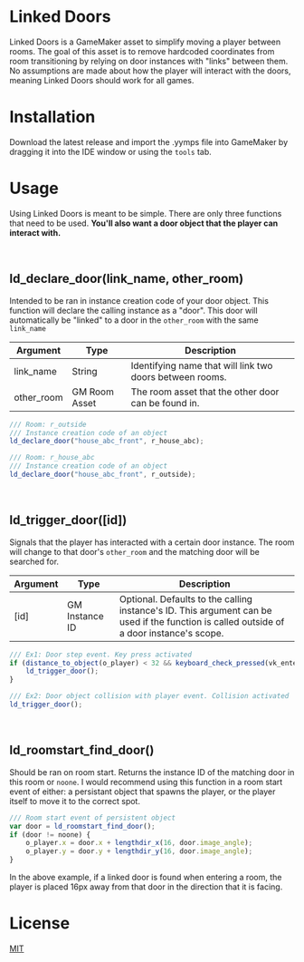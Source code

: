 # Linked Doors

Linked Doors is a GameMaker asset to simplify moving a player between rooms. The goal of this asset is to remove hardcoded coordinates from room transitioning by relying on door instances with "links" between them. No assumptions are made about how the player will interact with the doors, meaning Linked Doors should work for all games.

# Installation

Download the latest release and import the .yymps file into GameMaker by dragging it into the IDE window or using the `tools` tab.

# Usage

Using Linked Doors is meant to be simple. There are only three functions that need to be used. **You'll also want a door object that the player can interact with.**

<br />

## ld_declare_door(link_name, other_room)

Intended to be ran in instance creation code of your door object. This function will declare the calling instance as a "door". This door will automatically be "linked" to a door in the `other_room` with the same `link_name`  

| Argument | Type | Description |
| --- | --- | --- |
| link_name | String | Identifying name that will link two doors between rooms. |
| other_room | GM Room Asset | The room asset that the other door can be found in. |

```javascript
/// Room: r_outside
/// Instance creation code of an object
ld_declare_door("house_abc_front", r_house_abc);
````

```javascript
/// Room: r_house_abc
/// Instance creation code of an object
ld_declare_door("house_abc_front", r_outside);
````

<br />

## ld_trigger_door([id])

Signals that the player has interacted with a certain door instance. The room will change to that door's `other_room` and the matching door will be searched for.

| Argument | Type | Description |
| --- | --- | --- |
| [id] | GM Instance ID | Optional. Defaults to the calling instance's ID. This argument can be used if the function is called outside of a door instance's scope. |

```javascript
/// Ex1: Door step event. Key press activated
if (distance_to_object(o_player) < 32 && keyboard_check_pressed(vk_enter)) {
    ld_trigger_door();
}
```

```javascript
/// Ex2: Door object collision with player event. Collision activated
ld_trigger_door();
```

<br />

## ld_roomstart_find_door()

Should be ran on room start. Returns the instance ID of the matching door in this room or `noone`. I would recommend using this function in a room start event of either: a persistant object that spawns the player, or the player itself to move it to the correct spot.

```javascript
/// Room start event of persistent object
var door = ld_roomstart_find_door();
if (door != noone) {
	o_player.x = door.x + lengthdir_x(16, door.image_angle);
	o_player.y = door.y + lengthdir_y(16, door.image_angle);
}
```
In the above example, if a linked door is found when entering a room, the player is placed 16px away from that door in the direction that it is facing.

# License
[MIT](https://choosealicense.com/licenses/mit/)
